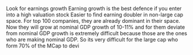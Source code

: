 

Look for earnings growth
Earning growth is the best defence if you enter into a high valuation stock
Easier to find earning doubler in non-large cap space. For top 100 companies, they are already dominant in their space. Now they will grow at nominal GDP growth of 10-11% and for them deviate from nominal GDP growth is extremely difficult because those are the ones who are making nominal GDP. So its very difficult for the large cap who form 70% of the MCap to devi
<!--stackedit_data:
eyJoaXN0b3J5IjpbLTEzOTIwMDc1NCwtMTI1MzYwMDU0NywxND
U4MTgwMjA2XX0=
-->